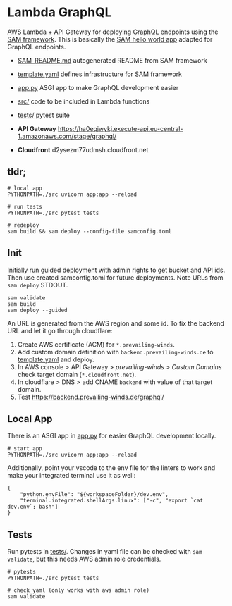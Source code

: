 # Lambda GraphQL

AWS Lambda + API Gateway for deploying GraphQL endpoints using the [SAM framework](https://docs.aws.amazon.com/serverless-application-model/latest/developerguide/what-is-sam.html).
This is basically the [SAM hello world app](https://docs.aws.amazon.com/serverless-application-model/latest/developerguide/serverless-getting-started-hello-world.html)
adapted for GraphQL endpoints.

- [SAM_README.md](./SAM_README.md) autogenerated README from SAM framework
- [template.yaml](./template.yaml) defines infrastructure for SAM framework
- [app.py](./app.py) ASGI app to make GraphQL development easier
- [src/](./src/) code to be included in Lambda functions
- [tests/](./tests/) pytest suite

- **API Gateway** https://ha0eqjwykj.execute-api.eu-central-1.amazonaws.com/stage/graphql/
- **Cloudfront** d2ysezm77udmsh.cloudfront.net

## tldr;

```
# local app
PYTHONPATH=./src uvicorn app:app --reload

# run tests
PYTHONPATH=./src pytest tests

# redeploy
sam build && sam deploy --config-file samconfig.toml
```

## Init

Initially run guided deployment with admin rights to get bucket and API ids.
Then use created samconfig.toml for future deployments.
Note URLs from `sam deploy` STDOUT.

```
sam validate
sam build
sam deploy --guided
```

An URL is generated from the AWS region and some id.
To fix the backend URL and let it go through cloudflare:

1. Create AWS certificate (ACM) for `*.prevailing-winds`.
2. Add custom domain definition with `backend.prevailing-winds.de` to [template.yaml](./template.yaml) and deploy.
3. In AWS console > API Gateway > _prevailing-winds_ > _Custom Domains_ check target domain (`*.cloudfront.net`).
4. In cloudflare > DNS > add CNAME `backend` with value of that target domain.
5. Test https://backend.prevailing-winds.de/graphql/

## Local App

There is an ASGI app in [app.py](./app.py) for easier GraphQL development locally.

```
# start app
PYTHONPATH=./src uvicorn app:app --reload
```

Additionally, point your vscode to the env file
for the linters to work and make your integrated terminal use it as well:

```
{
    "python.envFile": "${workspaceFolder}/dev.env",
    "terminal.integrated.shellArgs.linux": ["-c", "export `cat dev.env`; bash"]
}
```

## Tests

Run pytests in [tests/](./tests/).
Changes in yaml file can be checked with `sam validate`, but this needs AWS admin role credentials.

```
# pytests
PYTHONPATH=./src pytest tests

# check yaml (only works with aws admin role)
sam validate
```

